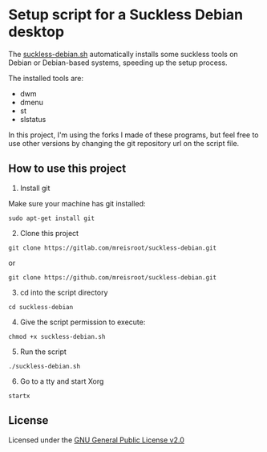 # Setup script for a Suckless Debian desktop

The [suckless-debian.sh](./suckless-debian.sh) automatically installs some suckless tools on Debian or Debian-based systems, speeding up the setup process.

The installed tools are:

* dwm
* dmenu
* st
* slstatus

In this project, I'm using the forks I made of these programs, but feel free to use other versions by changing the git repository url on the script file.

## How to use this project

1. Install git

Make sure your machine has git installed:

`sudo apt-get install git`

2. Clone this project

`git clone https://gitlab.com/mreisroot/suckless-debian.git`

or

`git clone https://github.com/mreisroot/suckless-debian.git`

3. cd into the script directory

`cd suckless-debian`

4. Give the script permission to execute:

`chmod +x suckless-debian.sh`

5. Run the script

`./suckless-debian.sh`

6. Go to a tty and start Xorg

`startx`

## License

Licensed under the [GNU General Public License v2.0](./LICENSE)
